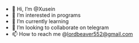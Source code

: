 - 👋 Hi, I’m @Xusein
- 👀 I’m interested in programs 
- 🌱 I’m currently learning 
- 💞️ I’m looking to collaborate on telegram 
- 📫 How to reach me @lordbeaver552@gmail.com

<!---
Xusein/Xusein is a ✨ special ✨ repository because its `README.md` (this file) appears on your GitHub profile.
You can click the Preview link to take a look at your changes.
--->
